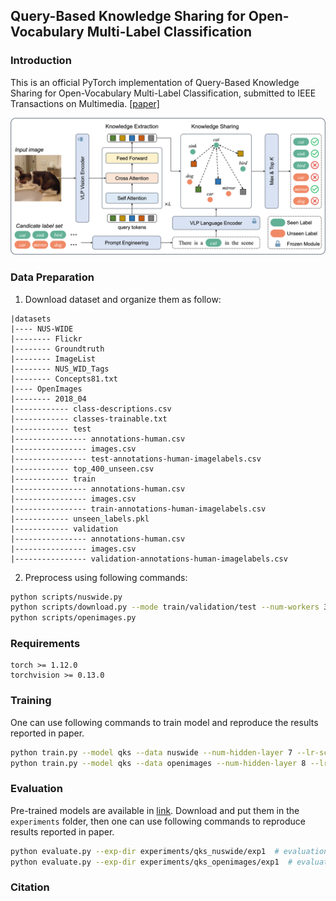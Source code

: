 ## Query-Based Knowledge Sharing for Open-Vocabulary Multi-Label Classification

### Introduction
This is an official PyTorch implementation of Query-Based Knowledge Sharing for Open-Vocabulary Multi-Label Classification, submitted to IEEE Transactions on Multimedia. [[paper]]()

![alt tsformer](src/framework.png)


### Data Preparation
1. Download dataset and organize them as follow:
```
|datasets
|---- NUS-WIDE
|-------- Flickr
|-------- Groundtruth
|-------- ImageList
|-------- NUS_WID_Tags
|-------- Concepts81.txt
|---- OpenImages
|-------- 2018_04
|------------ class-descriptions.csv
|------------ classes-trainable.txt
|------------ test
|---------------- annotations-human.csv
|---------------- images.csv
|---------------- test-annotations-human-imagelabels.csv
|------------ top_400_unseen.csv
|------------ train
|---------------- annotations-human.csv
|---------------- images.csv
|---------------- train-annotations-human-imagelabels.csv
|------------ unseen_labels.pkl
|------------ validation
|---------------- annotations-human.csv
|---------------- images.csv
|---------------- validation-annotations-human-imagelabels.csv
```

2. Preprocess using following commands:
```bash
python scripts/nuswide.py
python scripts/download.py --mode train/validation/test --num-workers 32  # dowload image data for Open Images
python scripts/openimages.py
```

### Requirements
```
torch >= 1.12.0
torchvision >= 0.13.0
```

### Training
One can use following commands to train model and reproduce the results reported in paper.
```bash
python train.py --model qks --data nuswide --num-hidden-layer 7 --lr-scheduler ReduceLROnPlateau --lr 0.00001 --loss asl --num-query-tokens 12 --gamma-neg 4.0
python train.py --model qks --data openimages --num-hidden-layer 8 --lr-scheduler ReduceLROnPlateau --lr 0.00001 --loss bce --num-query-tokens 22 --gamma-neg 4.0 --topk 10 20
```

### Evaluation

Pre-trained models are available in [link](https://pan.seu.edu.cn:443/link/3C5AF12C13775D0C195EB35D4AFB6CB9). Download and put them in the `experiments` folder, then one can use following commands to reproduce results reported in paper.
```bash
python evaluate.py --exp-dir experiments/qks_nuswide/exp1  # evaluation for NUS-WIDE
python evaluate.py --exp-dir experiments/qks_openimages/exp1  # evaluation for Open Images
```

### Citation
```

```
